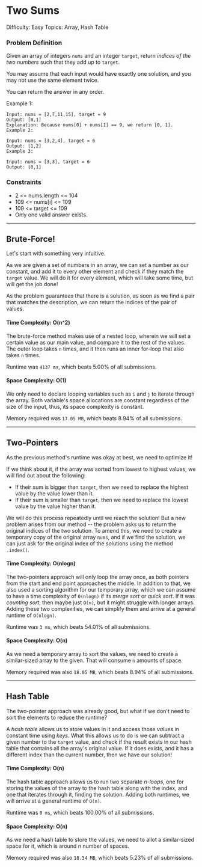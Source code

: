 # Two Sums
Difficulty: Easy
Topics: Array, Hash Table

### Problem Definition
Given an array of integers `nums` and an integer `target`, return *indices of the two numbers* such that they add up to `target`.

You may assume that each input would have exactly one solution, and you may not use the same element twice.

You can return the answer in any order.

Example 1:

```
Input: nums = [2,7,11,15], target = 9
Output: [0,1]
Explanation: Because nums[0] + nums[1] == 9, we return [0, 1].
Example 2:
```
```
Input: nums = [3,2,4], target = 6
Output: [1,2]
Example 3:
```
```
Input: nums = [3,3], target = 6
Output: [0,1]
```
### Constraints
- 2 <= nums.length <= 104
- 109 <= nums[i] <= 109
- 109 <= target <= 109
- Only one valid answer exists.

---

## Brute-Force!
Let's start with something very intuitive. 

As we are given a set of numbers in an array, we can set a number as our constant, and add it to every other element and check if they match the `target` value. We will do it for every element, which will take some time, but will get the job done!

As the problem guarantees that there is a solution, as soon as we find a pair that matches the description, we can return the indices of the pair of values.

#### Time Complexity: O(n^2)
The brute-force method makes use of a nested loop, wherein we will set a certain value as our main value, and compare it to the rest of the values. The outer loop takes `n` times, and it then runs an inner for-loop that also takes `n` times.

Runtime was `4137 ms`, which beats 5.00% of all submissions.

#### Space Complexity: O(1)
We only need to declare looping variables such as `i` and `j` to iterate through the array. Both variable's space allocations are constant regardless of the size of the input, thus, its space complexity is constant.

Memory required was `17.05 MB`, which beats 8.94% of all submissions.

--- 

## Two-Pointers
As the previous method's runtime was okay at best, we need to optimize it!

If we think about it, if the array was sorted from lowest to highest values, we will find out about the following:
- If their sum is bigger than `target`, then we need to replace the highest value by the value lower than it.
- If their sum is smaller than `target`, then we need to replace the lowest value by the value higher than it.

We will do this process repeatedly until we reach the solution! But a new problem arises from our method -- the problem asks us to return the original indices of the two solution. To amend this, we need to create a temporary copy of the original array `nums`, and if we find the solution, we can just ask for the original index of the solutions using the method `.index()`. 

#### Time Complexity: O(nlogn)
The two-pointers approach will only loop the array once, as both pointers from the start and end point approaches the middle. In addition to that, we also used a sorting algorithm for our temporary array, which we can assume to have a time complexity of `O(nlogn)` if its *merge sort* or *quick sort*. If it was *counting sort*, then maybe just `O(n)`, but it might struggle with longer arrays. Adding these two complexities, we can simplify them and arrive at a general runtime of `O(nlogn)`.

Runtime was `3 ms`, which beats 54.01% of all submissions.

#### Space Complexity: O(n)
As we need a temporary array to sort the values, we need to create a similar-sized array to the given. That will consume `n` amounts of space.

Memory required was also `18.05 MB`, which beats 8.94% of all submissions.

--- 

## Hash Table
The two-pointer approach was already good, but what if we don't need to sort the elements to reduce the runtime?

A *hash table* allows us to store values in it and access those *values* in constant time using *keys*. What this allows us to do is we can subtract a given number to the `target` value, and check if the result exists in our hash table that contains all the array's original value. If it does exists, and it has a different index than the current number, then we have our solution!

#### Time Complexity: O(n)
The hash table approach allows us to run two separate *n-loops*, one for storing the values of the array to the hash table along with the index, and one that iterates through it, finding the solution. Adding both runtimes, we will arrive at a general runtime of `O(n)`.

Runtime was `0 ms`, which beats 100.00% of all submissions.

#### Space Complexity: O(n)
As we need a hash table to store the values, we need to allot a similar-sized space for it, which is around *n* number of spaces.

Memory required was also `18.34 MB`, which beats 5.23% of all submissions.